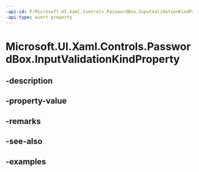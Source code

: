 ```yaml
---
-api-id: P:Microsoft.UI.Xaml.Controls.PasswordBox.InputValidationKindProperty
-api-type: winrt property
---
```


# Microsoft.UI.Xaml.Controls.PasswordBox.InputValidationKindProperty

<!--
public static Microsoft.UI.Xaml.DependencyProperty InputValidationKindProperty { get; }
-->


## -description

## -property-value

## -remarks

## -see-also

## -examples



